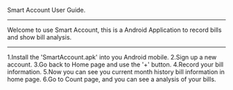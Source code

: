 Smart Account User Guide.

-------------------------------------------------------------------------

Welcome to use Smart Account, this is a Android Application to record 
bills and show bill analysis.

-------------------------------------------------------------------------

1.Install the 'SmartAccount.apk' into you Android mobile. 
2.Sign up a new account.
3.Go back to Home page and use the '+' button.
4.Record your bill information.
5.Now you can see you current month history bill information in home page.
6.Go to Count page, and you can see a analysis of your bills.